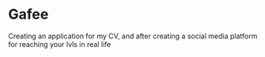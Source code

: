 # Gafee
Creating an application for my CV, and after creating a social media platform for reaching your lvls in real life
